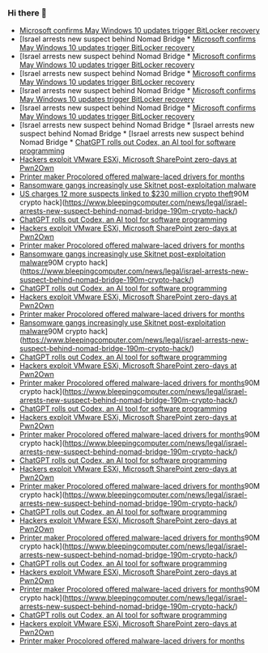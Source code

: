### Hi there 👋

<!--START_SECTION:feed-->
* [Microsoft confirms May Windows 10 updates trigger BitLocker recovery](https://www.bleepingcomputer.com/news/microsoft/microsoft-confirms-may-windows-10-updates-trigger-bitlocker-recovery/)
* [Israel arrests new suspect behind Nomad Bridge * [Microsoft confirms May Windows 10 updates trigger BitLocker recovery](https://www.bleepingcomputer.com/news/microsoft/microsoft-confirms-may-windows-10-updates-trigger-bitlocker-recovery/)
* [Israel arrests new suspect behind Nomad Bridge * [Microsoft confirms May Windows 10 updates trigger BitLocker recovery](https://www.bleepingcomputer.com/news/microsoft/microsoft-confirms-may-windows-10-updates-trigger-bitlocker-recovery/)
* [Israel arrests new suspect behind Nomad Bridge * [Microsoft confirms May Windows 10 updates trigger BitLocker recovery](https://www.bleepingcomputer.com/news/microsoft/microsoft-confirms-may-windows-10-updates-trigger-bitlocker-recovery/)
* [Israel arrests new suspect behind Nomad Bridge * [Microsoft confirms May Windows 10 updates trigger BitLocker recovery](https://www.bleepingcomputer.com/news/microsoft/microsoft-confirms-may-windows-10-updates-trigger-bitlocker-recovery/)
* [Israel arrests new suspect behind Nomad Bridge * [Microsoft confirms May Windows 10 updates trigger BitLocker recovery](https://www.bleepingcomputer.com/news/microsoft/microsoft-confirms-may-windows-10-updates-trigger-bitlocker-recovery/)
* [Israel arrests new suspect behind Nomad Bridge * [Israel arrests new suspect behind Nomad Bridge * [Israel arrests new suspect behind Nomad Bridge * [ChatGPT rolls out Codex, an AI tool for software programming](https://www.bleepingcomputer.com/news/artificial-intelligence/chatgpt-rolls-out-codex-an-ai-tool-for-software-programming/)
* [Hackers exploit VMware ESXi, Microsoft SharePoint zero-days at Pwn2Own](https://www.bleepingcomputer.com/news/security/hackers-exploit-vmware-esxi-microsoft-sharepoint-zero-days-at-pwn2own/)
* [Printer maker Procolored offered malware-laced drivers for months](https://www.bleepingcomputer.com/news/security/printer-maker-procolored-offered-malware-laced-drivers-for-months/)
* [Ransomware gangs increasingly use Skitnet post-exploitation malware](https://www.bleepingcomputer.com/news/security/ransomware-gangs-increasingly-use-skitnet-post-exploitation-malware/)
* [US charges 12 more suspects linked to $230 million crypto theft](https://www.bleepingcomputer.com/news/security/us-charges-12-more-suspects-linked-to-230-million-crypto-theft/)90M crypto hack](https://www.bleepingcomputer.com/news/legal/israel-arrests-new-suspect-behind-nomad-bridge-190m-crypto-hack/)
* [ChatGPT rolls out Codex, an AI tool for software programming](https://www.bleepingcomputer.com/news/artificial-intelligence/chatgpt-rolls-out-codex-an-ai-tool-for-software-programming/)
* [Hackers exploit VMware ESXi, Microsoft SharePoint zero-days at Pwn2Own](https://www.bleepingcomputer.com/news/security/hackers-exploit-vmware-esxi-microsoft-sharepoint-zero-days-at-pwn2own/)
* [Printer maker Procolored offered malware-laced drivers for months](https://www.bleepingcomputer.com/news/security/printer-maker-procolored-offered-malware-laced-drivers-for-months/)
* [Ransomware gangs increasingly use Skitnet post-exploitation malware](https://www.bleepingcomputer.com/news/security/ransomware-gangs-increasingly-use-skitnet-post-exploitation-malware/)90M crypto hack](https://www.bleepingcomputer.com/news/legal/israel-arrests-new-suspect-behind-nomad-bridge-190m-crypto-hack/)
* [ChatGPT rolls out Codex, an AI tool for software programming](https://www.bleepingcomputer.com/news/artificial-intelligence/chatgpt-rolls-out-codex-an-ai-tool-for-software-programming/)
* [Hackers exploit VMware ESXi, Microsoft SharePoint zero-days at Pwn2Own](https://www.bleepingcomputer.com/news/security/hackers-exploit-vmware-esxi-microsoft-sharepoint-zero-days-at-pwn2own/)
* [Printer maker Procolored offered malware-laced drivers for months](https://www.bleepingcomputer.com/news/security/printer-maker-procolored-offered-malware-laced-drivers-for-months/)
* [Ransomware gangs increasingly use Skitnet post-exploitation malware](https://www.bleepingcomputer.com/news/security/ransomware-gangs-increasingly-use-skitnet-post-exploitation-malware/)90M crypto hack](https://www.bleepingcomputer.com/news/legal/israel-arrests-new-suspect-behind-nomad-bridge-190m-crypto-hack/)
* [ChatGPT rolls out Codex, an AI tool for software programming](https://www.bleepingcomputer.com/news/artificial-intelligence/chatgpt-rolls-out-codex-an-ai-tool-for-software-programming/)
* [Hackers exploit VMware ESXi, Microsoft SharePoint zero-days at Pwn2Own](https://www.bleepingcomputer.com/news/security/hackers-exploit-vmware-esxi-microsoft-sharepoint-zero-days-at-pwn2own/)
* [Printer maker Procolored offered malware-laced drivers for months](https://www.bleepingcomputer.com/news/security/printer-maker-procolored-offered-malware-laced-drivers-for-months/)90M crypto hack](https://www.bleepingcomputer.com/news/legal/israel-arrests-new-suspect-behind-nomad-bridge-190m-crypto-hack/)
* [ChatGPT rolls out Codex, an AI tool for software programming](https://www.bleepingcomputer.com/news/artificial-intelligence/chatgpt-rolls-out-codex-an-ai-tool-for-software-programming/)
* [Hackers exploit VMware ESXi, Microsoft SharePoint zero-days at Pwn2Own](https://www.bleepingcomputer.com/news/security/hackers-exploit-vmware-esxi-microsoft-sharepoint-zero-days-at-pwn2own/)
* [Printer maker Procolored offered malware-laced drivers for months](https://www.bleepingcomputer.com/news/security/printer-maker-procolored-offered-malware-laced-drivers-for-months/)90M crypto hack](https://www.bleepingcomputer.com/news/legal/israel-arrests-new-suspect-behind-nomad-bridge-190m-crypto-hack/)
* [ChatGPT rolls out Codex, an AI tool for software programming](https://www.bleepingcomputer.com/news/artificial-intelligence/chatgpt-rolls-out-codex-an-ai-tool-for-software-programming/)
* [Hackers exploit VMware ESXi, Microsoft SharePoint zero-days at Pwn2Own](https://www.bleepingcomputer.com/news/security/hackers-exploit-vmware-esxi-microsoft-sharepoint-zero-days-at-pwn2own/)
* [Printer maker Procolored offered malware-laced drivers for months](https://www.bleepingcomputer.com/news/security/printer-maker-procolored-offered-malware-laced-drivers-for-months/)90M crypto hack](https://www.bleepingcomputer.com/news/legal/israel-arrests-new-suspect-behind-nomad-bridge-190m-crypto-hack/)
* [ChatGPT rolls out Codex, an AI tool for software programming](https://www.bleepingcomputer.com/news/artificial-intelligence/chatgpt-rolls-out-codex-an-ai-tool-for-software-programming/)
* [Hackers exploit VMware ESXi, Microsoft SharePoint zero-days at Pwn2Own](https://www.bleepingcomputer.com/news/security/hackers-exploit-vmware-esxi-microsoft-sharepoint-zero-days-at-pwn2own/)
* [Printer maker Procolored offered malware-laced drivers for months](https://www.bleepingcomputer.com/news/security/printer-maker-procolored-offered-malware-laced-drivers-for-months/)90M crypto hack](https://www.bleepingcomputer.com/news/legal/israel-arrests-new-suspect-behind-nomad-bridge-190m-crypto-hack/)
* [ChatGPT rolls out Codex, an AI tool for software programming](https://www.bleepingcomputer.com/news/artificial-intelligence/chatgpt-rolls-out-codex-an-ai-tool-for-software-programming/)
* [Hackers exploit VMware ESXi, Microsoft SharePoint zero-days at Pwn2Own](https://www.bleepingcomputer.com/news/security/hackers-exploit-vmware-esxi-microsoft-sharepoint-zero-days-at-pwn2own/)
* [Printer maker Procolored offered malware-laced drivers for months](https://www.bleepingcomputer.com/news/security/printer-maker-procolored-offered-malware-laced-drivers-for-months/)90M crypto hack](https://www.bleepingcomputer.com/news/legal/israel-arrests-new-suspect-behind-nomad-bridge-190m-crypto-hack/)
* [ChatGPT rolls out Codex, an AI tool for software programming](https://www.bleepingcomputer.com/news/artificial-intelligence/chatgpt-rolls-out-codex-an-ai-tool-for-software-programming/)
* [Hackers exploit VMware ESXi, Microsoft SharePoint zero-days at Pwn2Own](https://www.bleepingcomputer.com/news/security/hackers-exploit-vmware-esxi-microsoft-sharepoint-zero-days-at-pwn2own/)
* [Printer maker Procolored offered malware-laced drivers for months](https://www.bleepingcomputer.com/news/security/printer-maker-procolored-offered-malware-laced-drivers-for-months/)
<!--END_SECTION:feed-->

<!--
**frankenk/frankenk** is a ✨ _special_ ✨ repository because its `README.md` (this file) appears on your GitHub profile.

Here are some ideas to get you started:

- 🔭 I’m currently working on ...
- 🌱 I’m currently learning ...
- 👯 I’m looking to collaborate on ...
- 🤔 I’m looking for help with ...
- 💬 Ask me about ...
- 📫 How to reach me: ...
- 😄 Pronouns: ...
- ⚡ Fun fact: ...
-->



